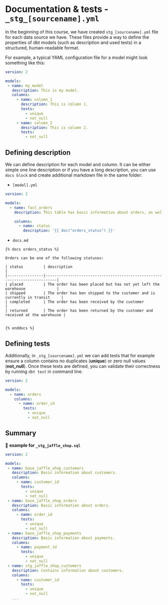 # Documentation & tests - `_stg_[sourcename].yml`

In the beginning of this course, we have created `stg_[sourcename].yml` file for each data source we have. These files provide a way to define the properties of dbt models (such as description and used tests) in a structured, human-readable format. 

For example, a typical YAML configuration file for a model might look something like this:

 ```yaml
version: 2

models:
  - name: my_model
    description: This is my model.
    columns:
      - name: column_1
        description: This is column 1.
        tests:
          - unique
          - not_null
      - name: column_2
        description: This is column 2.
        tests:
          - not_null
```

## Defining description

We can define description for each model and column. It can be either simple one line description or if you have a long description, you can use `docs block` and create additional markdown file in the same folder:

* `[model].yml`
```yaml
version: 2

models:
  - name: fact_orders
    description: This table has basic information about orders, as well as some derived facts based on payments

    columns:
      - name: status
        description: '{{ doc("orders_status") }}'
```

* `docs.md`
```
{% docs orders_status %}

Orders can be one of the following statuses:

| status         | description                                                               |
|----------------|---------------------------------------------------------------------------|
| placed         | The order has been placed but has not yet left the warehouse              |
| shipped        | The order has ben shipped to the customer and is currently in transit     |
| completed      | The order has been received by the customer                               |
| returned       | The order has been returned by the customer and received at the warehouse |


{% enddocs %}
```


## Defining tests

Additionally, in `_stg_[sourcename].yml` we can add tests that for example ensure a column contains no duplicates (**unique**) or zero null values (**not_null**). Once these tests are defined, you can validate their correctness by running `dbt test` in command line.

```yaml
version: 2

models:
  - name: orders
    columns:
      - name: order_id
        tests:
          - unique
          - not_null
```

## Summary 

📝 **example for `_stg_jaffle_shop.sql`**

 ```yaml
version: 2

models:
  - name: base_jaffle_shop_customers
    description: Basic information about customers.
    columns:
      - name: customer_id
        tests:
          - unique
          - not_null
  - name: base_jaffle_shop_orders
    description: Basic information about orders.
    columns:
      - name: order_id
        tests:
          - unique
          - not_null
  - name: base_jaffle_shop_payments
    description: Basic information about payments.
    columns:
      - name: payment_id
        tests:
          - unique
          - not_null
  - name: stg_jaffle_shop_customers
    description: Contains information about customers.
    columns:
      - name: customer_id
        tests:
          - unique
          - not_null
    ...
  ```